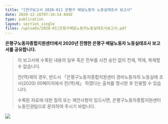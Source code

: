 ```yaml
---
title: "[연구보고서 2020-01] 은평구 배달노동자 노동실태조사 보고서"
date: 2020-12-16T07:16:14.049Z
type: publication
layout: section_single
files: /uploads/2020-01│은평구배달노동자노동실태조사보고서.pdf
---
```



**은평구노동자종합지원센터에서 2020년 진행한 은평구 배달노동자 노동실태조사 보고서를 공유합니다.**

> 이 보고서에 수록된 내용의 일부 혹은 전부를 사전 승인 없이 전재, 역재, 복제할 수 없습니다. 
>
> 전(역)재의 경우, 반드시 「은평구노동자종합지원센터 경비노동자의 노동실태 조사(2020) 00페이지에서 전(역)재」 하였다는 출처를 명시한 후 인용할 수 있습니다.
>
> 수록된 자료에 대한 질의 또는 제안사항이 있으시면, 은평구노동자종합지원센터 노동인권팀으로 문의하여 주시기 바랍니다.



![ ](/uploads/cv1.jpg " ")